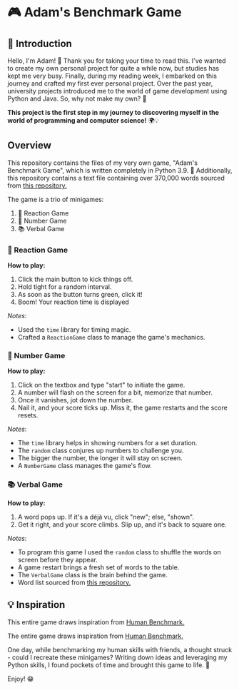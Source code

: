 # 🎮 Adam's Benchmark Game
## 📜 Introduction
Hello, I'm Adam! 👋 Thank you for taking your time to read this. I've wanted to create my own personal project for quite a while now, but studies has kept me very busy. Finally, during my reading week, I embarked on this journey and crafted my first ever personal project. Over the past year, university projects introduced me to the world of game development using Python and Java. So, why not make my own? 🚀

**This project is the first step in my journey to discovering myself in the world of programming and computer science!** 🌍💡

## Overview
This repository contains the files of my very own game, "Adam's Benchmark Game", which is written completely in Python 3.9. 🐍 Additionally, this repository contains a text file containing over 370,000 words sourced from [this repository.](https://github.com/dwyl/english-words) 

The game is a trio of minigames:
1. 🚦 Reaction Game
2. 🔢 Number Game
3. 📚 Verbal Game

### 🚦 Reaction Game
**How to play:**
1. Click the main button to kick things off.
2. Hold tight for a random interval.
3. As soon as the button turns green, click it!
4. Boom! Your reaction time is displayed

*Notes*:
- Used the `time` library for timing magic.
- Crafted a `ReactionGame` class to manage the game's mechanics.

### 🔢 Number Game
**How to play:**
1. Click on the textbox and type "start" to initiate the game.
2. A number will flash on the screen for a bit, memorize that number.
3. Once it vanishes, jot down the number.
4. Nail it, and your score ticks up. Miss it, the game restarts and the score resets.

*Notes*:
- The `time` library helps in showing numbers for a set duration.
- The `random` class conjures up numbers to challenge you.
- The bigger the number, the longer it will stay on screen.
- A `NumberGame` class manages the game's flow.

### 📚 Verbal Game
**How to play:**
1. A word pops up. If it's a déjà vu, click "new"; else, "shown".
2. Get it right, and your score climbs. Slip up, and it's back to square one.

*Notes*:
- To program this game I used the `random` class to shuffle the words on screen before they appear.
- A game restart brings a fresh set of words to the table.
- The `VerbalGame` class is the brain behind the game.
- Word list sourced from [this repository.](https://github.com/dwyl/english-words) 

## 💡 Inspiration
This entire game draws inspiration from [Human Benchmark.](https://humanbenchmark.com/)

The entire game draws inspiration from [Human Benchmark.](https://humanbenchmark.com/) 

One day, while benchmarking my human skills with friends, a thought struck - could I recreate these minigames? Writing down ideas and leveraging my Python skills, I found pockets of time and brought this game to life. 🌟

Enjoy! 😁
